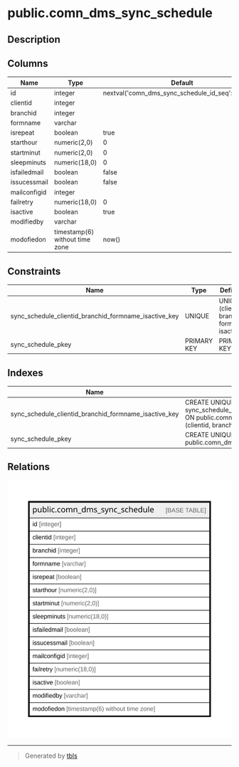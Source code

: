# public.comn_dms_sync_schedule

## Description

## Columns

| Name | Type | Default | Nullable | Children | Parents | Comment |
| ---- | ---- | ------- | -------- | -------- | ------- | ------- |
| id | integer | nextval('comn_dms_sync_schedule_id_seq'::regclass) | false |  |  |  |
| clientid | integer |  | false |  |  |  |
| branchid | integer |  | false |  |  |  |
| formname | varchar |  | false |  |  |  |
| isrepeat | boolean | true | true |  |  |  |
| starthour | numeric(2,0) | 0 | true |  |  |  |
| startminut | numeric(2,0) | 0 | true |  |  |  |
| sleepminuts | numeric(18,0) | 0 | true |  |  |  |
| isfailedmail | boolean | false | false |  |  |  |
| issucessmail | boolean | false | false |  |  |  |
| mailconfigid | integer |  | true |  |  |  |
| failretry | numeric(18,0) | 0 | true |  |  |  |
| isactive | boolean | true | false |  |  |  |
| modifiedby | varchar |  | true |  |  |  |
| modofiedon | timestamp(6) without time zone | now() | true |  |  |  |

## Constraints

| Name | Type | Definition |
| ---- | ---- | ---------- |
| sync_schedule_clientid_branchid_formname_isactive_key | UNIQUE | UNIQUE (clientid, branchid, formname, isactive) |
| sync_schedule_pkey | PRIMARY KEY | PRIMARY KEY (id) |

## Indexes

| Name | Definition |
| ---- | ---------- |
| sync_schedule_clientid_branchid_formname_isactive_key | CREATE UNIQUE INDEX sync_schedule_clientid_branchid_formname_isactive_key ON public.comn_dms_sync_schedule USING btree (clientid, branchid, formname, isactive) |
| sync_schedule_pkey | CREATE UNIQUE INDEX sync_schedule_pkey ON public.comn_dms_sync_schedule USING btree (id) |

## Relations

![er](public.comn_dms_sync_schedule.svg)

---

> Generated by [tbls](https://github.com/k1LoW/tbls)
